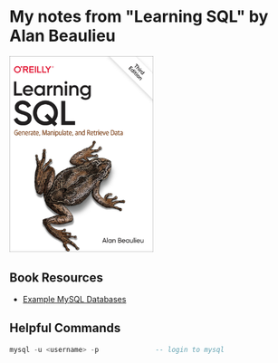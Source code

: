 # My notes from "Learning SQL" by Alan Beaulieu

<img src='images/1744531821624.png' width='254'/>

## Book Resources
- [Example MySQL Databases](https://dev.mysql.com/doc/index-other.html)

## Helpful Commands

```sql
mysql -u <username> -p              -- login to mysql

```